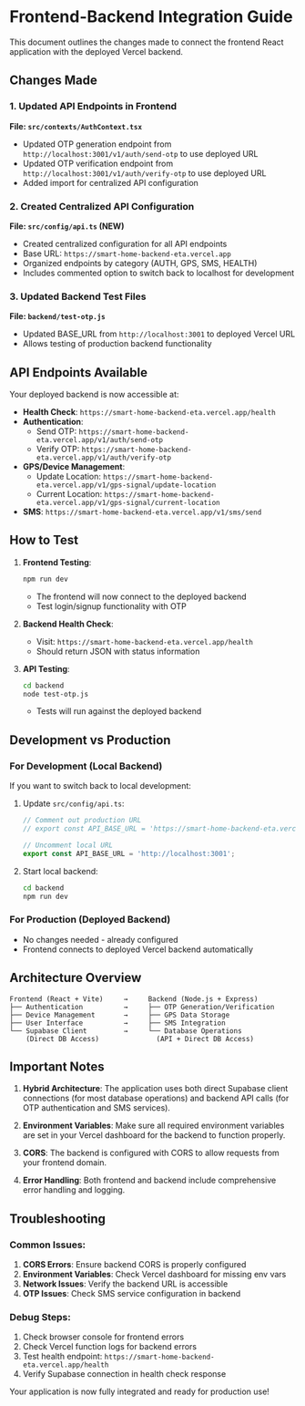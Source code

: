# Frontend-Backend Integration Guide

This document outlines the changes made to connect the frontend React application with the deployed Vercel backend.

## Changes Made

### 1. Updated API Endpoints in Frontend

**File: `src/contexts/AuthContext.tsx`**
- Updated OTP generation endpoint from `http://localhost:3001/v1/auth/send-otp` to use deployed URL
- Updated OTP verification endpoint from `http://localhost:3001/v1/auth/verify-otp` to use deployed URL
- Added import for centralized API configuration

### 2. Created Centralized API Configuration

**File: `src/config/api.ts` (NEW)**
- Created centralized configuration for all API endpoints
- Base URL: `https://smart-home-backend-eta.vercel.app`
- Organized endpoints by category (AUTH, GPS, SMS, HEALTH)
- Includes commented option to switch back to localhost for development

### 3. Updated Backend Test Files

**File: `backend/test-otp.js`**
- Updated BASE_URL from `http://localhost:3001` to deployed Vercel URL
- Allows testing of production backend functionality

## API Endpoints Available

Your deployed backend is now accessible at:

- **Health Check**: `https://smart-home-backend-eta.vercel.app/health`
- **Authentication**:
  - Send OTP: `https://smart-home-backend-eta.vercel.app/v1/auth/send-otp`
  - Verify OTP: `https://smart-home-backend-eta.vercel.app/v1/auth/verify-otp`
- **GPS/Device Management**:
  - Update Location: `https://smart-home-backend-eta.vercel.app/v1/gps-signal/update-location`
  - Current Location: `https://smart-home-backend-eta.vercel.app/v1/gps-signal/current-location`
- **SMS**: `https://smart-home-backend-eta.vercel.app/v1/sms/send`

## How to Test

1. **Frontend Testing**:
   ```bash
   npm run dev
   ```
   - The frontend will now connect to the deployed backend
   - Test login/signup functionality with OTP

2. **Backend Health Check**:
   - Visit: `https://smart-home-backend-eta.vercel.app/health`
   - Should return JSON with status information

3. **API Testing**:
   ```bash
   cd backend
   node test-otp.js
   ```
   - Tests will run against the deployed backend

## Development vs Production

### For Development (Local Backend)
If you want to switch back to local development:

1. Update `src/config/api.ts`:
   ```typescript
   // Comment out production URL
   // export const API_BASE_URL = 'https://smart-home-backend-eta.vercel.app';
   
   // Uncomment local URL
   export const API_BASE_URL = 'http://localhost:3001';
   ```

2. Start local backend:
   ```bash
   cd backend
   npm run dev
   ```

### For Production (Deployed Backend)
- No changes needed - already configured
- Frontend connects to deployed Vercel backend automatically

## Architecture Overview

```
Frontend (React + Vite)     →     Backend (Node.js + Express)
├── Authentication          →     ├── OTP Generation/Verification
├── Device Management       →     ├── GPS Data Storage
├── User Interface          →     ├── SMS Integration
└── Supabase Client         →     └── Database Operations
    (Direct DB Access)              (API + Direct DB Access)
```

## Important Notes

1. **Hybrid Architecture**: The application uses both direct Supabase client connections (for most database operations) and backend API calls (for OTP authentication and SMS services).

2. **Environment Variables**: Make sure all required environment variables are set in your Vercel dashboard for the backend to function properly.

3. **CORS**: The backend is configured with CORS to allow requests from your frontend domain.

4. **Error Handling**: Both frontend and backend include comprehensive error handling and logging.

## Troubleshooting

### Common Issues:

1. **CORS Errors**: Ensure backend CORS is properly configured
2. **Environment Variables**: Check Vercel dashboard for missing env vars
3. **Network Issues**: Verify the backend URL is accessible
4. **OTP Issues**: Check SMS service configuration in backend

### Debug Steps:

1. Check browser console for frontend errors
2. Check Vercel function logs for backend errors
3. Test health endpoint: `https://smart-home-backend-eta.vercel.app/health`
4. Verify Supabase connection in health check response

Your application is now fully integrated and ready for production use!